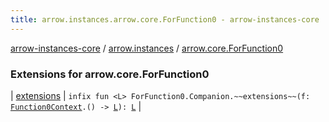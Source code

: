 ```yaml
---
title: arrow.instances.arrow.core.ForFunction0 - arrow-instances-core
---
```


[arrow-instances-core](../../index.html) / [arrow.instances](../index.html) / [arrow.core.ForFunction0](./index.html)

### Extensions for arrow.core.ForFunction0

| [extensions](extensions.html) | `infix fun <L> ForFunction0.Companion.~~extensions~~(f: `[`Function0Context`](../-function0-context.html)`.() -> `[`L`](extensions.html#L)`): `[`L`](extensions.html#L) |

